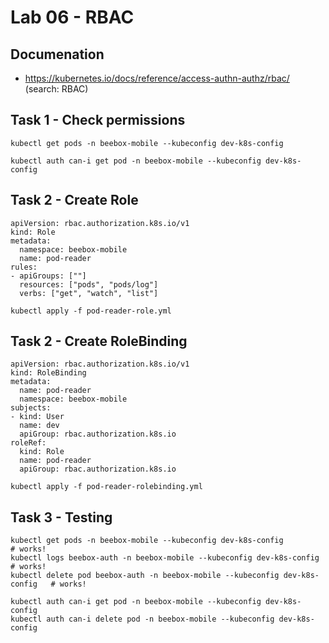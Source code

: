 # Lab 06 - RBAC

## Documenation

* https://kubernetes.io/docs/reference/access-authn-authz/rbac/ (search: RBAC)

## Task 1 - Check permissions

```
kubectl get pods -n beebox-mobile --kubeconfig dev-k8s-config
```

```
kubectl auth can-i get pod -n beebox-mobile --kubeconfig dev-k8s-config
```

## Task 2 - Create Role

```
apiVersion: rbac.authorization.k8s.io/v1
kind: Role
metadata:
  namespace: beebox-mobile
  name: pod-reader
rules:
- apiGroups: [""]
  resources: ["pods", "pods/log"]
  verbs: ["get", "watch", "list"]
```

```
kubectl apply -f pod-reader-role.yml
```

## Task 2 - Create RoleBinding

```
apiVersion: rbac.authorization.k8s.io/v1
kind: RoleBinding
metadata:
  name: pod-reader
  namespace: beebox-mobile
subjects:
- kind: User
  name: dev
  apiGroup: rbac.authorization.k8s.io
roleRef:
  kind: Role
  name: pod-reader
  apiGroup: rbac.authorization.k8s.io
```

```
kubectl apply -f pod-reader-rolebinding.yml
```

## Task 3 - Testing

```
kubectl get pods -n beebox-mobile --kubeconfig dev-k8s-config                 # works!
kubectl logs beebox-auth -n beebox-mobile --kubeconfig dev-k8s-config         # works!
kubectl delete pod beebox-auth -n beebox-mobile --kubeconfig dev-k8s-config   # works!
```

```
kubectl auth can-i get pod -n beebox-mobile --kubeconfig dev-k8s-config
kubectl auth can-i delete pod -n beebox-mobile --kubeconfig dev-k8s-config
```